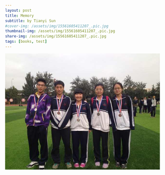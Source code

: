 ```yaml
---
layout: post
title: Memory
subtitle: by Tianyi Sun
#cover-img: /assets/img/15561605411207_.pic.jpg
thumbnail-img: /assets/img/15561605411207_.pic.jpg
share-img: /assets/img/15561605411207_.pic.jpg
tags: [books, test]
---
```


![Crepe](/assets/img/15561605411207_.pic.jpg)

